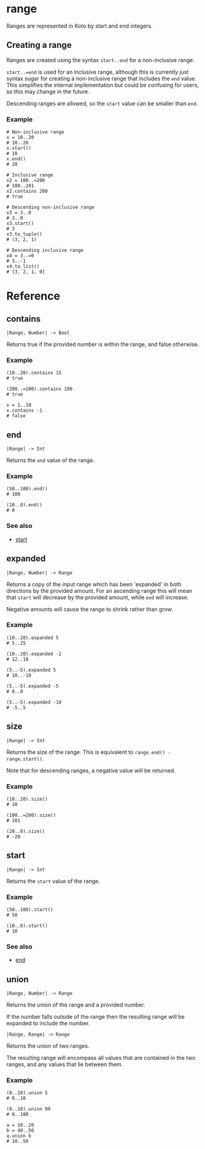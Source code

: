 # range

Ranges are represented in Koto by start and end integers.

## Creating a range

Ranges are created using the syntax `start..end` for a non-inclusive range.

`start..=end` is used for an inclusive range, although this is currently just
syntax sugar for creating a non-inclusive range that includes the `end` value.
This simplifies the internal implementation but could be confusing for users,
so this may change in the future.

Descending ranges are allowed, so the `start` value can be smaller than `end`.

### Example

```koto
# Non-inclusive range
x = 10..20
# 10..20
x.start()
# 10
x.end()
# 20

# Inclusive range
x2 = 100..=200
# 100..201
x2.contains 200
# true

# Descending non-inclusive range
x3 = 3..0
# 3..0
x3.start()
# 3
x3.to_tuple()
# (3, 2, 1)

# Descending inclusive range
x4 = 3..=0
# 3..-1
x4.to_list()
# [3, 2, 1, 0]
```

# Reference

## contains

```kototype
|Range, Number| -> Bool
```

Returns true if the provided number is within the range, and false otherwise.

### Example

```koto
(10..20).contains 15
# true

(200..=100).contains 100
# true

x = 1..10
x.contains -1
# false
```

## end

```kototype
|Range| -> Int
```

Returns the `end` value of the range.

### Example

```koto
(50..100).end()
# 100

(10..0).end()
# 0
```

### See also

- [start](#start)

## expanded

```kototype
|Range, Number| -> Range
```

Returns a copy of the input range which has been 'expanded' in both directions
by the provided amount. For an ascending range this will mean that `start` will
decrease by the provided amount, while `end` will increase.

Negative amounts will cause the range to shrink rather than grow.

### Example

```koto
(10..20).expanded 5
# 5..25

(10..20).expanded -2
# 12..18

(5..-5).expanded 5
# 10..-10

(5..-5).expanded -5
# 0..0

(5..-5).expanded -10
# -5..5
```

## size

```kototype
|Range| -> Int
```

Returns the size of the range.
This is equivalent to `range.end() - range.start()`.

Note that for descending ranges, a negative value will be returned.

### Example

```koto
(10..20).size()
# 10

(100..=200).size()
# 101

(20..0).size()
# -20
```

## start

```kototype
|Range| -> Int
```

Returns the `start` value of the range.

### Example

```koto
(50..100).start()
# 50

(10..0).start()
# 10
```

### See also

- [end](#end)

## union

```kototype
|Range, Number| -> Range
```

Returns the union of the range and a provided number.

If the number falls outside of the range then the resulting range will be
expanded to include the number.

```kototype
|Range, Range| -> Range
```

Returns the union of two ranges.

The resulting range will encompass all values that are contained in the two
ranges, and any values that lie between them.

### Example

```koto
(0..10).union 5
# 0..10

(0..10).union 99
# 0..100

a = 10..20
b = 40..50
a.union b
# 10..50
```

